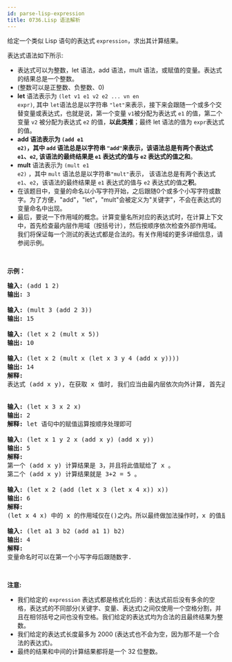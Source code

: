 ```yaml
---
id: parse-lisp-expression
title: 0736.Lisp 语法解析
---
```

给定一个类似 Lisp 语句的表达式 <code>expression</code>，求出其计算结果。

表达式语法如下所示:


- 表达式可以为整数，let 语法，add 语法，mult 语法，或赋值的变量。表达式的结果总是一个整数。
- (整数可以是正整数、负整数、0)
- **let** 语法表示为 <code>(let v1 e1 v2 e2 ... vn en expr)</code>, 其中 <code>let</code>语法总是以字符串 <code>&#34;let&#34;</code>来表示，接下来会跟随一个或多个交替变量或表达式，也就是说，第一个变量 <code>v1</code>被分配为表达式 <code>e1</code> 的值，第二个变量 <code>v2</code> 被分配为表达式 <code>e2</code> 的值，**以此类推**；最终 let 语法的值为 <code>expr</code>表达式的值。
- **add **语法表示为 <code>(add e1 e2)</code>，其中 <code>add</code> 语法总是以字符串 <code>&#34;add&#34;</code>来表示，该语法总是有两个表达式<code>e1</code>、<code>e2</code>, 该语法的最终结果是 <code>e1</code> 表达式的值与 <code>e2</code> 表达式的值之**和**。
- **mult** 语法表示为 <code>(mult e1 e2)</code> ，其中 <code>mult</code> 语法总是以字符串<code>&#34;mult&#34;</code>表示， 该语法总是有两个表达式 <code>e1</code>、<code>e2</code>，该语法的最终结果是 <code>e1</code> 表达式的值与 <code>e2</code> 表达式的值之**积**。
- 在该题目中，变量的命名以小写字符开始，之后跟随0个或多个小写字符或数字。为了方便，&#34;add&#34;，&#34;let&#34;，&#34;mult&#34;会被定义为&#34;关键字&#34;，不会在表达式的变量命名中出现。
- 最后，要说一下作用域的概念。计算变量名所对应的表达式时，在计算上下文中，首先检查最内层作用域（按括号计），然后按顺序依次检查外部作用域。我们将保证每一个测试的表达式都是合法的。有关作用域的更多详细信息，请参阅示例。

 

**示例：**


<pre><strong>输入:</strong> (add 1 2)<br/><strong>输出:</strong> 3<br/><br/><strong>输入:</strong> (mult 3 (add 2 3))<br/><strong>输出:</strong> 15<br/><br/><strong>输入:</strong> (let x 2 (mult x 5))<br/><strong>输出:</strong> 10<br/><br/><strong>输入:</strong> (let x 2 (mult x (let x 3 y 4 (add x y))))<br/><strong>输出:</strong> 14<br/><strong>解释:</strong> <br/>表达式 (add x y), 在获取 x 值时, 我们应当由最内层依次向外计算, 首先遇到了 x=3, 所以此处的 x 值是 3.<br/><br/><br/><strong>输入:</strong> (let x 3 x 2 x)<br/><strong>输出:</strong> 2<br/><strong>解释:</strong> let 语句中的赋值运算按顺序处理即可<br/><br/><strong>输入:</strong> (let x 1 y 2 x (add x y) (add x y))<br/><strong>输出:</strong> 5<br/><strong>解释:</strong> <br/>第一个 (add x y) 计算结果是 3，并且将此值赋给了 x 。<br/>第二个 (add x y) 计算结果就是 3+2 = 5 。<br/><br/><strong>输入:</strong> (let x 2 (add (let x 3 (let x 4 x)) x))<br/><strong>输出:</strong> 6<br/><strong>解释:</strong> <br/>(let x 4 x) 中的 x 的作用域仅在()之内。所以最终做加法操作时，x 的值是 2 。<br/><br/><strong>输入:</strong> (let a1 3 b2 (add a1 1) b2) <br/><strong>输出: </strong>4<br/><strong>解释:</strong> <br/>变量命名时可以在第一个小写字母后跟随数字.<br/></pre>

 

**注意:**


- 我们给定的 <code>expression</code> 表达式都是格式化后的：表达式前后没有多余的空格，表达式的不同部分(关键字、变量、表达式)之间仅使用一个空格分割，并且在相邻括号之间也没有空格。我们给定的表达式均为合法的且最终结果为整数。
- 我们给定的表达式长度最多为 2000 (表达式也不会为空，因为那不是一个合法的表达式)。
- 最终的结果和中间的计算结果都将是一个 32 位整数。

 
